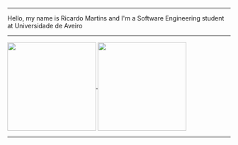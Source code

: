 <hr>
Hello, my name is Ricardo Martins and I'm a Software Engineering student at Universidade de Aveiro
<hr>
<a href="https://github.com/anuraghazra/github-readme-stats">
 <img height=200 align="center" src="https://github-readme-stats.vercel.app/api?username=RicardoMartins9321&theme=dark" />
</a>
<a href="https://github.com/anuraghazra/github-readme-stats">
 <img height=200 align="center" src="https://github-readme-stats.vercel.app/api/top-langs?username=RicardoMartins9321&theme=dark&layout=compact&langs_count=5&card_width=320" />
</a>
<hr>
